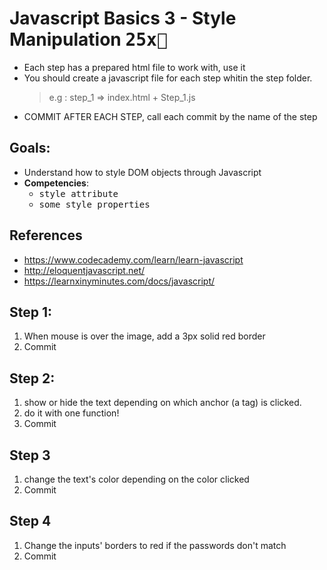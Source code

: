 # Javascript Basics 3 - Style Manipulation <kbd>25x🔑</kbd>

- Each step has a prepared html file to work with, use it
- You should create a javascript file for each step whitin the step folder.
  > e.g : step_1 => index.html + Step_1.js
- COMMIT AFTER EACH STEP, call each commit by the name of the step

## Goals:

- Understand how to style DOM objects through Javascript
- **Competencies**:
  - <kbd>style attribute</kbd>
  - <kbd>some style properties</kbd>

## References

- https://www.codecademy.com/learn/learn-javascript
- http://eloquentjavascript.net/
- https://learnxinyminutes.com/docs/javascript/

## Step 1:

1. When mouse is over the image, add a 3px solid red border
2. Commit

## Step 2:

1. show or hide the text depending on which anchor (a tag) is clicked.
2. do it with one function!
3. Commit

## Step 3

1. change the text's color depending on the color clicked
2. Commit

## Step 4

1. Change the inputs' borders to red if the passwords don't match
2. Commit
